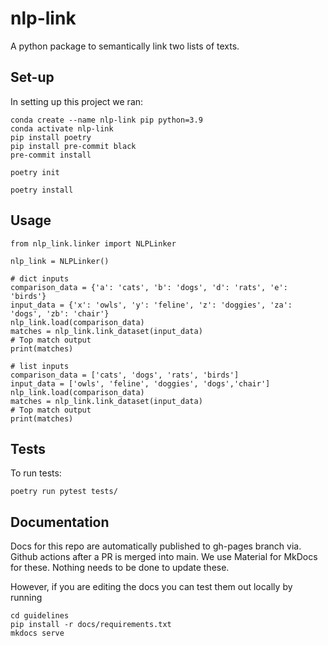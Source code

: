 # nlp-link

A python package to semantically link two lists of texts.

## Set-up

In setting up this project we ran:

```
conda create --name nlp-link pip python=3.9
conda activate nlp-link
pip install poetry
pip install pre-commit black
pre-commit install
```

```
poetry init

```

```
poetry install

```

## Usage

```
from nlp_link.linker import NLPLinker

nlp_link = NLPLinker()

# dict inputs
comparison_data = {'a': 'cats', 'b': 'dogs', 'd': 'rats', 'e': 'birds'}
input_data = {'x': 'owls', 'y': 'feline', 'z': 'doggies', 'za': 'dogs', 'zb': 'chair'}
nlp_link.load(comparison_data)
matches = nlp_link.link_dataset(input_data)
# Top match output
print(matches)

# list inputs
comparison_data = ['cats', 'dogs', 'rats', 'birds']
input_data = ['owls', 'feline', 'doggies', 'dogs','chair']
nlp_link.load(comparison_data)
matches = nlp_link.link_dataset(input_data)
# Top match output
print(matches)
```

## Tests

To run tests:

```
poetry run pytest tests/
```

## Documentation

Docs for this repo are automatically published to gh-pages branch via. Github actions after a PR is merged into main. We use Material for MkDocs for these. Nothing needs to be done to update these.

However, if you are editing the docs you can test them out locally by running

```
cd guidelines
pip install -r docs/requirements.txt
mkdocs serve
```
